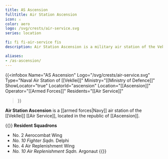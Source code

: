 ```yaml
---
title: AS Ascension
fulltitle: Air Station Ascension
icon: ⚔️
color: aero
logo: /svg/crests/air-service.svg
series: location

fi: fi fi-air-service fis
description: Air Station Ascension is a military air station of the Vekllei Air Service, located in the republic of Ascension.

aliases:
- /as-ascension/
---
```

{{<infobox
	 Name="AS Ascension"
	 Logo="/svg/crests/air-service.svg"
	 Type="Naval Air Station of [[Vekllei]]"
	 Ministry="[[Ministry of Defence]]"
	 ShowLocator="true"
	 LocatorId="ascension"
	 Location="[[Ascension]]"
    Operator="[[Armed Forces]]"
    Residents="[[Air Service]]"
 >}}
 
**Air Station Ascension** is a [[armed forces|Navy]] air station of the [[Vekllei]] [[Air Service]], located in the republic of [[Ascension]].

{{<note table>}}
**Resident Squadrons**

* No. 2 Aerocombat Wing
* *No. 10 Fighter Sqdn.* Delphi
* No. 4 Air Replenishment Wing
* *No. 10 Air Replenishment Sqdn.* Argonaut
{{</note>}}
